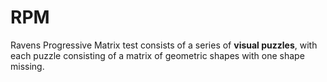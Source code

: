 # RPM
Ravens Progressive Matrix test consists of a series of **visual puzzles**, with each puzzle consisting of a matrix of geometric shapes with one shape missing.
